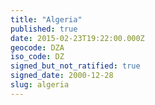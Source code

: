 ```yaml
---
title: "Algeria"
published: true
date: 2015-02-23T19:22:00.000Z
geocode: DZA
iso_code: DZ
signed_but_not_ratified: true
signed_date: 2000-12-28
slug: algeria
---
```

